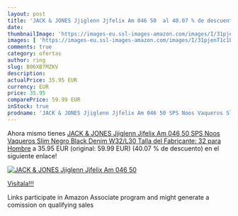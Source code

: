 ```yaml
---
layout: post
title: 'JACK & JONES Jjiglenn Jjfelix Am 046 50  al 40.07 % de descuento'
date: 
thumbnailImage: 'https://images-eu.ssl-images-amazon.com/images/I/31pjenT1c1L._SL200_.jpg'
images: [ 'https://images-eu.ssl-images-amazon.com/images/I/31pjenT1c1L._SL200_.jpg' ]
comments: true
category: ofertas
author: ring
slug: B06XB7MZKV
description:
actualPrice: 35.95 EUR
currency: EUR
price: 35.95
comparePrice: 59.99 EUR
inStock: true
prodname: 'JACK & JONES Jjiglenn Jjfelix Am 046 50 SPS Noos Vaqueros Slim  Negro  Black Denim   W32/L30  Talla del Fabricante: 32  para Hombre'
---
```


Ahora mismo tienes [JACK & JONES Jjiglenn Jjfelix Am 046 50 SPS Noos Vaqueros Slim  Negro  Black Denim   W32/L30  Talla del Fabricante: 32  para Hombre](https://www.amazon.es/dp/B06XB7MZKV/?tag=tolees-21) a 35.95 EUR (original: 59.99 EUR) (40.07 %  de descuento) en el siguiente enlace!

[![JACK & JONES Jjiglenn Jjfelix Am 046 50 ](https://images-eu.ssl-images-amazon.com/images/I/31pjenT1c1L._SL200_.jpg)](https://www.amazon.es/dp/B06XB7MZKV/?tag=tolees-21)

[Visítala!!!](https://www.amazon.es/dp/B06XB7MZKV/?tag=tolees-21)

Links participate in Amazon Associate program and might generate a comission on qualifying sales
